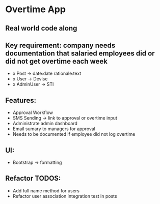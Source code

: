# Overtime App

## Real world code along

## Key requirement: company needs documentation that salaried employees did or did not get overtime each week

- x Post -> date:date rationale:text
- x User -> Devise
- x AdminUser -> STI

## Features:
- Approval Workflow
- SMS Sending -> link to approval or overtime input
- Administrate admin dashboard
- Email sumary to managers for approval
- Needs to be documented if employee did not log overtime

## UI:
- Bootstrap -> formatting

## Refactor TODOS:
- Add full name method for users
- Refactor user association integration test in posts